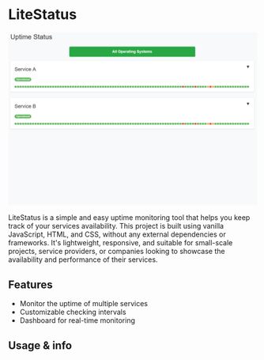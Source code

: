 # LiteStatus
<img src="https://github.com/SegoCode/LiteStatus/blob/main/media/demo.png">

LiteStatus is a simple and easy uptime monitoring tool that helps you keep track of your services availability. This project is built using vanilla JavaScript, HTML, and CSS, without any external dependencies or frameworks. It's lightweight, responsive, and suitable for small-scale projects, service providers, or companies looking to showcase the availability and performance of their services.

## Features
- Monitor the uptime of multiple services
- Customizable checking intervals
- Dashboard for real-time monitoring

## Usage & info

